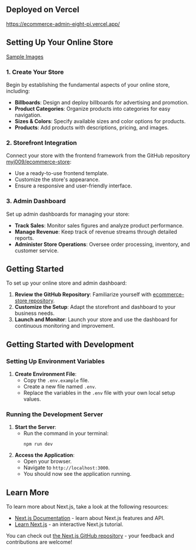 ## Deployed on Vercel

https://ecommerce-admin-eight-pi.vercel.app/

## Setting Up Your Online Store

[Sample Images](https://github.com/myj009/ecommerce-admin/sample_images)

### 1. Create Your Store

Begin by establishing the fundamental aspects of your online store, including:

- **Billboards**: Design and deploy billboards for advertising and promotion.
- **Product Categories**: Organize products into categories for easy navigation.
- **Sizes & Colors**: Specify available sizes and color options for products.
- **Products**: Add products with descriptions, pricing, and images.

### 2. Storefront Integration

Connect your store with the frontend framework from the GitHub repository [myj009/ecommerce-store](https://github.com/myj009/ecommerce-store):

- Use a ready-to-use frontend template.
- Customize the store's appearance.
- Ensure a responsive and user-friendly interface.

### 3. Admin Dashboard

Set up admin dashboards for managing your store:

- **Track Sales**: Monitor sales figures and analyze product performance.
- **Manage Revenue**: Keep track of revenue streams through detailed reports.
- **Administer Store Operations**: Oversee order processing, inventory, and customer service.

## Getting Started

To set up your online store and admin dashboard:

1. **Review the GitHub Repository**: Familiarize yourself with [ecommerce-store repository](https://github.com/myj009/ecommerce-store).
2. **Customize the Setup**: Adapt the storefront and dashboard to your business needs.
3. **Launch and Monitor**: Launch your store and use the dashboard for continuous monitoring and improvement.

## Getting Started with Development

### Setting Up Environment Variables

1. **Create Environment File**:
   - Copy the `.env.example` file.
   - Create a new file named `.env`.
   - Replace the variables in the `.env` file with your own local setup values.

### Running the Development Server

1. **Start the Server**:
   - Run the command in your terminal:
     ```
     npm run dev
     ```
2. **Access the Application**:
   - Open your browser.
   - Navigate to `http://localhost:3000`.
   - You should now see the application running.

## Learn More

To learn more about Next.js, take a look at the following resources:

- [Next.js Documentation](https://nextjs.org/docs) - learn about Next.js features and API.
- [Learn Next.js](https://nextjs.org/learn) - an interactive Next.js tutorial.

You can check out [the Next.js GitHub repository](https://github.com/vercel/next.js/) - your feedback and contributions are welcome!
